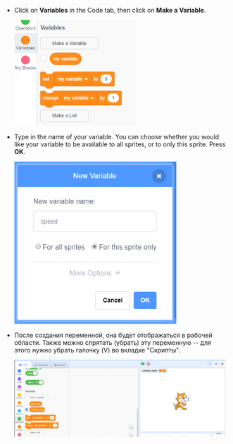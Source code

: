 + Click on **Variables** in the Code tab, then click on **Make a Variable**.
    
    ![Variable blocks](images/data-blocks.png)

+ Type in the name of your variable. You can choose whether you would like your variable to be available to all sprites, or to only this sprite. Press **OK**.
    
    ![Создание переменной](images/create-variable.png)

+ После создания переменной, она будет отображаться в рабочей области. Также можно спрятать (убрать) эту переменную -- для этого нужно убрать галочку (V) во вкладке "Скрипты".
    
    ![Variable on the stage](images/variable-show.png)